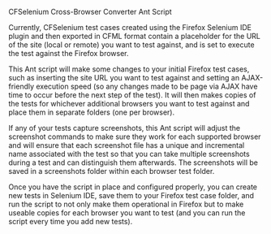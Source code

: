 CFSelenium Cross-Browser Converter Ant Script

Currently, CFSelenium test cases created using the Firefox Selenium IDE plugin and then exported in CFML format contain a placeholder for the URL of the site (local or remote) you want to test against, and is set to execute the test against the Firefox browser.
	
This Ant script will make some changes to your initial Firefox test cases, such as inserting the site URL you want to test against and setting an AJAX-friendly execution speed (so any changes made to be page via AJAX have time to occur before the next step of the test).  It will then makes copies of the tests for whichever additional browsers you want to test against and place them in separate folders (one per browser).
	
If any of your tests capture screenshots, this Ant script will adjust the screenshot commands to make sure they work for each supported browser and will ensure that each screenshot file has a unique and incremental name associated with the test so that you can take multiple screenshots during a test and can distinguish them afterwards.  The screenshots will be saved in a screenshots folder within each browser test folder.
	
Once you have the script in place and configured properly, you can create new tests in Selenium IDE, save them to your Firefox test case folder, and run the script to not only make them operational in Firefox but to make useable copies for each browser you want to test (and you can run the script every time you add new tests).